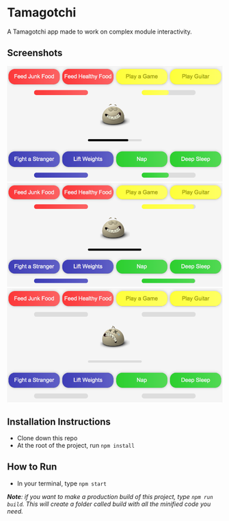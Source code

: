 # Tamagotchi
A Tamagotchi app made to work on complex module interactivity.

## Screenshots
![image of tamagotchi website](https://raw.githubusercontent.com/bobbybaxter/tamagotchi/master/src/assets/images/screenshot1.png)
![image of tamagotchi website](https://raw.githubusercontent.com/bobbybaxter/tamagotchi/master/src/assets/images/screenshot2.png)
![image of tamagotchi website](https://raw.githubusercontent.com/bobbybaxter/tamagotchi/master/src/assets/images/screenshot3a.png)

## Installation Instructions
- Clone down this repo
- At the root of the project, run `npm install`

## How to Run
- In your terminal, type `npm start`

***Note**: if you want to make a production build of this project, type `npm run build`.  This will create a folder called build with all the minified code you need.*